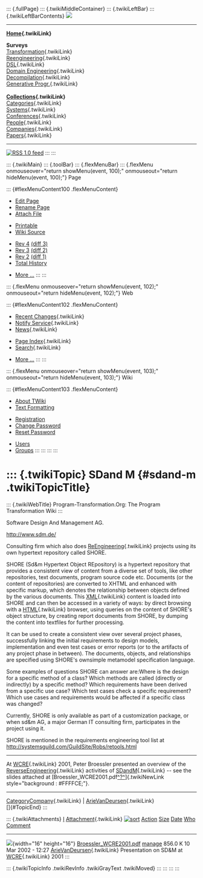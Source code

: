 ::: {.fullPage}
::: {.twikiMiddleContainer}
::: {.twikiLeftBar}
::: {.twikiLeftBarContents}
![](../pub/transformation.gif)

------------------------------------------------------------------------

**[Home](WebHome){.twikiLink}**

**Surveys**\
[Transformation](ProgramTransformation){.twikiLink}\
[Reengineering](ReengineeringWiki){.twikiLink}\
[DSL](DomainSpecificLanguages){.twikiLink}\
[Domain Engineering](DomainEngineering){.twikiLink}\
[Decompilation](DeCompilation){.twikiLink}\
[Generative Progr.](GenerativeProgrammingWiki){.twikiLink}\
\
**[Collections](CategoryCollection){.twikiLink}**\
[Categories](CategoryCategory){.twikiLink}\
[Systems](TransformationSystems){.twikiLink}\
[Conferences](TransformationConferences){.twikiLink}\
[People](TransformationPeople){.twikiLink}\
[Companies](TransformationCompanies){.twikiLink}\
[Papers](CategoryPaper){.twikiLink}

------------------------------------------------------------------------

[![](../pub/rss.gif "RSS 1.0 feed")](WebRss@skin=rss)
:::
:::

::: {.twikiMain}
::: {.toolBar}
::: {.flexMenuBar}
::: {.flexMenu onmouseover="return showMenu(event, 100);" onmouseout="return hideMenu(event, 100);"}
Page

::: {#flexMenuContent100 .flexMenuContent}
-   [Edit
    Page](http://www.program-transformation.org/edit/Transform/SDandM?t=1536826396)
-   [Rename
    Page](http://www.program-transformation.org/rename/Transform/SDandM)
-   [Attach
    File](http://www.program-transformation.org/attach/Transform/SDandM)

<!-- -->

-   [Printable](http://www.program-transformation.org/view/Transform/SDandM?skin=print.pattern)
-   [Wiki
    Source](http://www.program-transformation.org/view/Transform/SDandM?skin=text&raw=on&contenttype=text/plain)

<!-- -->

-   [Rev
    4](http://www.program-transformation.org/view/Transform/SDandM?rev=1.4)
    [(diff 3)](http://www.program-transformation.org/rdiff/Transform/SDandM?rev1=1.4&rev2=1.3)
-   [Rev
    3](http://www.program-transformation.org/view/Transform/SDandM?rev=1.3)
    [(diff 2)](http://www.program-transformation.org/rdiff/Transform/SDandM?rev1=1.3&rev2=1.2)
-   [Rev
    2](http://www.program-transformation.org/view/Transform/SDandM?rev=1.2)
    [(diff 1)](http://www.program-transformation.org/rdiff/Transform/SDandM?rev1=1.2&rev2=1.1)
-   [Total
    History](http://www.program-transformation.org/rdiff/Transform/SDandM)

<!-- -->

-   [More
    \...](http://www.program-transformation.org/oops/Transform/SDandM?template=oopsmore&param1=1.4&param2=1.4)
:::
:::

::: {.flexMenu onmouseover="return showMenu(event, 102);" onmouseout="return hideMenu(event, 102);"}
Web

::: {#flexMenuContent102 .flexMenuContent}
-   [Recent Changes](WebChanges){.twikiLink}
-   [Notify Service](WebNotify){.twikiLink}
-   [News](WebNews){.twikiLink}

<!-- -->

-   [Page Index](WebIndex){.twikiLink}
-   [Search](WebSearch){.twikiLink}

<!-- -->

-   [More
    \...](http://www.program-transformation.org/oops/Transform/SDandM?template=oopsmore&param1=1.4&param2=1.4)
:::
:::

::: {.flexMenu onmouseover="return showMenu(event, 103);" onmouseout="return hideMenu(event, 103);"}
Wiki

::: {#flexMenuContent103 .flexMenuContent}
-   [About
    TWiki](http://www.program-transformation.org/view/TWiki/WebHome)
-   [Text
    Formatting](http://www.program-transformation.org/view/TWiki/TextFormattingRules)

<!-- -->

-   [Registration](http://www.program-transformation.org/view/TWiki/TWikiRegistration)
-   [Change
    Password](http://www.program-transformation.org/view/TWiki/ChangePassword)
-   [Reset
    Password](http://www.program-transformation.org/view/TWiki/ResetPassword)

<!-- -->

-   [Users](http://www.program-transformation.org/view/Main/TWikiUsers)
-   [Groups](http://www.program-transformation.org/view/Main/TWikiGroups)
:::
:::
:::
:::

::: {.twikiTopic}
SDand M {#sdand-m .twikiTopicTitle}
=======

::: {.twikiWebTitle}
Program-Transformation.Org: The Program Transformation Wiki
:::

Software Design And Management AG.

<http://www.sdm.de/>

Consulting firm which also does
[ReEngineering](ReEngineering){.twikiLink} projects using its own
hypertext repository called SHORE.

SHORE (Sd&m Hypertext Object REpository) is a hypertext repository that
provides a consistent view of content from a diverse set of tools, like
other repositories, text documents, program source code etc. Documents
(or the content of repositories) are converted to XHTML and enhanced
with specific markup, which denotes the relationship between objects
defined by the various documents. This [XML](XML){.twikiLink} content is
loaded into SHORE and can then be accessed in a variety of ways: by
direct browsing with a [HTML](HTML){.twikiLink} browser, using queries
on the content of SHORE\'s object structure, by creating report
documents from SHORE, by dumping the content into textfiles for further
processing.

It can be used to create a consistent view over several project phases,
successfully linking the initial requirements to design models,
implementation and even test cases or error reports (or to the artifacts
of any project phase in between). The documents, objects, and
relationships are specified using SHORE\'s ownsimple metamodel
specification language.

Some examples of questions SHORE can answer are:Where is the design for
a specific method of a class? Which methods are called (directly or
indirectly) by a specific method? Which requirements have been derived
from a specific use case? Which test cases check a specific requirement?
Which use cases and requirements would be affected if a specific class
was changed?

Currently, SHORE is only available as part of a customization package,
or when sd&m AG, a major German IT consulting firm, participates in the
project using it.

SHORE is mentioned in the requirements engineering tool list at
<http://systemsguild.com/GuildSite/Robs/retools.html>

------------------------------------------------------------------------

At [WCRE](WCRE){.twikiLink} 2001, Peter Broessler presented an overview
of the [ReverseEngineering](ReverseEngineering){.twikiLink} activities
of [SDandM](SDandM){.twikiLink} \-- see the slides attached at
[Broessler\_WCRE2001.pdf[^?^](http://www.program-transformation.org/edit/Transform/PubTransformSDandMBroessler_WCRE2001pdf?topicparent=Transform.SDandM)]{.twikiNewLink
style="background : #FFFFCE;"}.

------------------------------------------------------------------------

[CategoryCompany](CategoryCompany){.twikiLink} \|
[ArieVanDeursen](ArieVanDeursen){.twikiLink}\
[]{#TopicEnd}
:::

::: {.twikiAttachments}
  [I](SDandM@sortcol=0&table=1&up=0#sorted_table "Sort by this column")   [Attachment](../TWiki/FileAttachment){.twikiLink} [![sort](../pub/TWiki/TablePlugin/diamond.gif)](SDandM@sortcol=1&table=1&up=0#sorted_table "Sort by this column")   [Action](SDandM@sortcol=2&table=1&up=0#sorted_table "Sort by this column")                                                                                                  [Size](SDandM@sortcol=3&table=1&up=0#sorted_table "Sort by this column") [Date](SDandM@sortcol=4&table=1&up=0#sorted_table "Sort by this column")   [Who](SDandM@sortcol=5&table=1&up=0#sorted_table "Sort by this column")   [Comment](SDandM@sortcol=6&table=1&up=0#sorted_table "Sort by this column")
  ----------------------------------------------------------------------- --------------------------------------------------------------------------------------------------------------------------------------------------------------------- ------------------------------------------------------------------------------------------------------------------------------------------------------------------------- -------------------------------------------------------------------------- -------------------------------------------------------------------------- ------------------------------------------------------------------------- -----------------------------------------------------------------------------
  ![](../pub/icn/pdf.gif){width="16" height="16"}                         [Broessler\_WCRE2001.pdf](../pub/Transform/SDandM/Broessler_WCRE2001.pdf)                                                                                             [manage](http://www.program-transformation.org/attach/Transform/SDandM?filename=Broessler_WCRE2001.pdf&revInfo=1 "change, update, previous revisions, move, delete...")                                                                      856.0 K 10 Mar 2002 - 12:27                                                        [ArieVanDeursen](../Main/ArieVanDeursen){.twikiLink}                      Presentation on SD&M at [WCRE](WCRE){.twikiLink} 2001
:::

::: {.twikiTopicInfo .twikiRevInfo .twikiGrayText .twikiMoved}
:::
:::
:::
:::
